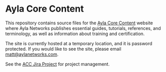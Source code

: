 # Ayla Core Content

This repository contains source files for the [Ayla Core Content](https://hagenhaus.com/) website where Ayla Networks publishes essential guides, tutorials, references, and terminology, as well as information about training and certification. 

The site is currently hosted at a temporary location, and it is password protected. If you would like to see the site, please email matt@aylanetworks.com.

See the [ACC Jira Project](https://aylanetworks.atlassian.net/browse/ACC) for project management.